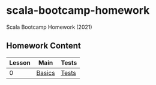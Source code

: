 # scala-bootcamp-homework
Scala Bootcamp Homework (2021)

## Homework Content 

| Lesson | Main                                                      | Tests                                                        |
| ------ | --------------------------------------------------------  | ------------------------------------------------------------ |
| 0      | [Basics](src/main/scala/com/bootcamp/basics/Basics.scala) | [Tests](src/test/scala/com/bootcamp/basics/BasicsSpec.scala) |
